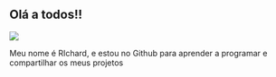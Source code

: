 ## Olá a todos!!

![](https://media1.tenor.com/m/WTeUpJfbmRYAAAAC/beastars-legoshi.gif)

Meu nome é RIchard, e estou no Github para aprender a programar e compartilhar os meus projetos

<div>
  <link href:"https://www.instagram.com/pokegrandioso/profilecard/?igsh=Z24wdHlvaHIwZjdo>
</div>
